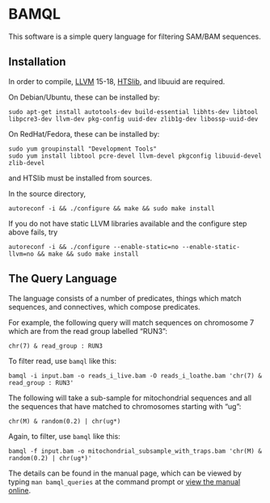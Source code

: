 # BAMQL

This software is a simple query language for filtering SAM/BAM sequences.

## Installation

In order to compile, [LLVM](http://llvm.org/) 15-18, [HTSlib](https://github.com/samtools/htslib/), and libuuid are required.

On Debian/Ubuntu, these can be installed by:

    sudo apt-get install autotools-dev build-essential libhts-dev libtool libpcre3-dev llvm-dev pkg-config uuid-dev zlib1g-dev libossp-uuid-dev

On RedHat/Fedora, these can be installed by:

    sudo yum groupinstall "Development Tools"
    sudo yum install libtool pcre-devel llvm-devel pkgconfig libuuid-devel zlib-devel

and HTSlib must be installed from sources.

In the source directory,

    autoreconf -i && ./configure && make && sudo make install

If you do not have static LLVM libraries available and the configure step above fails, try

    autoreconf -i && ./configure --enable-static=no --enable-static-llvm=no && make && sudo make install

## The Query Language

The language consists of a number of predicates, things which match sequences, and connectives, which compose predicates.

For example, the following query will match sequences on chromosome 7 which are from the read group labelled “RUN3”:

    chr(7) & read_group : RUN3

To filter read, use `bamql` like this:

    bamql -i input.bam -o reads_i_live.bam -O reads_i_loathe.bam 'chr(7) & read_group : RUN3'

The following will take a sub-sample for mitochondrial sequences and all the sequences that have matched to chromosomes starting with “ug”:

    chr(M) & random(0.2) | chr(ug*)

Again, to filter, use `bamql` like this:

    bamql -f input.bam -o mitochondrial_subsample_with_traps.bam 'chr(M) & random(0.2) | chr(ug*)'

The details can be found in the manual page, which can be viewed by typing `man bamql_queries` at the command prompt or [view the manual online](http://artefacts.masella.name/bamql_queries.html).
